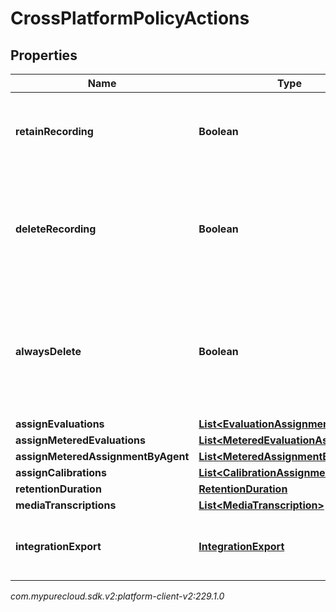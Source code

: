 # CrossPlatformPolicyActions


## Properties

| Name | Type | Description | Notes |
| ------------ | ------------- | ------------- | ------------- |
| **retainRecording** | **Boolean** | true to retain the recording associated with the conversation. Default = true |  [optional] |
| **deleteRecording** | **Boolean** | true to delete the recording associated with the conversation. If retainRecording = true, this will be ignored. Default = false |  [optional] |
| **alwaysDelete** | **Boolean** | true to delete the recording associated with the conversation regardless of the values of retainRecording or deleteRecording. Default = false |  [optional] |
| **assignEvaluations** | [**List&lt;EvaluationAssignment&gt;**](EvaluationAssignment) |  |  [optional] |
| **assignMeteredEvaluations** | [**List&lt;MeteredEvaluationAssignment&gt;**](MeteredEvaluationAssignment) |  |  [optional] |
| **assignMeteredAssignmentByAgent** | [**List&lt;MeteredAssignmentByAgent&gt;**](MeteredAssignmentByAgent) |  |  [optional] |
| **assignCalibrations** | [**List&lt;CalibrationAssignment&gt;**](CalibrationAssignment) |  |  [optional] |
| **retentionDuration** | [**RetentionDuration**](RetentionDuration) |  |  [optional] |
| **mediaTranscriptions** | [**List&lt;MediaTranscription&gt;**](MediaTranscription) |  |  [optional] |
| **integrationExport** | [**IntegrationExport**](IntegrationExport) | Policy action for exporting recordings using an integration to 3rd party s3. |  [optional] |




_com.mypurecloud.sdk.v2:platform-client-v2:229.1.0_
